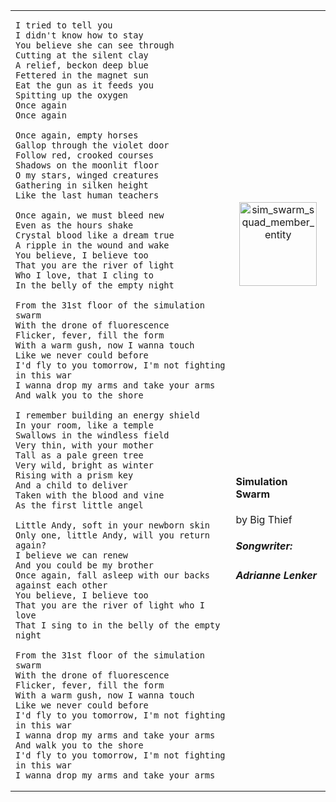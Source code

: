 <table>
<tr>
<td>
  
```
I tried to tell you
I didn't know how to stay
You believe she can see through
Cutting at the silent clay
A relief, beckon deep blue
Fettered in the magnet sun
Eat the gun as it feeds you
Spitting up the oxygen
Once again
Once again

Once again, empty horses
Gallop through the violet door
Follow red, crooked courses
Shadows on the moonlit floor
O my stars, winged creatures
Gathering in silken height
Like the last human teachers

Once again, we must bleed new
Even as the hours shake
Crystal blood like a dream true
A ripple in the wound and wake
You believe, I believe too
That you are the river of light
Who I love, that I cling to
In the belly of the empty night

From the 31st floor of the simulation swarm
With the drone of fluorescence
Flicker, fever, fill the form
With a warm gush, now I wanna touch
Like we never could before
I'd fly to you tomorrow, I'm not fighting in this war
I wanna drop my arms and take your arms
And walk you to the shore

I remember building an energy shield
In your room, like a temple
Swallows in the windless field
Very thin, with your mother
Tall as a pale green tree
Very wild, bright as winter
Rising with a prism key
And a child to deliver
Taken with the blood and vine
As the first little angel

Little Andy, soft in your newborn skin
Only one, little Andy, will you return again?
I believe we can renew
And you could be my brother
Once again, fall asleep with our backs against each other
You believe, I believe too
That you are the river of light who I love
That I sing to in the belly of the empty night

From the 31st floor of the simulation swarm
With the drone of fluorescence
Flicker, fever, fill the form
With a warm gush, now I wanna touch
Like we never could before
I'd fly to you tomorrow, I'm not fighting in this war
I wanna drop my arms and take your arms
And walk you to the shore
I'd fly to you tomorrow, I'm not fighting in this war
I wanna drop my arms and take your arms
```


</td>
<td>
<center><a href="https://tfo.creaturetracker.net/share/goals/f1bada96-4348-4c3b-976a-d21a4745796f"><img width="124" height="134" alt="sim_swarm_squad_member_entity" src="https://github.com/user-attachments/assets/c80811e2-b4c2-4fe4-a1ef-3d6a2a622d06" /></a></center>
<br />
  <br />
  <br />
  <br />
  <br />
  <br />
  <br />
  <br />
  <br />
  <br />
  <br />
  <br />
  <br />
  <br />
  
  #### Simulation Swarm 
by Big Thief




##### Songwriter: 
##### Adrianne Lenker

</td>
</tr>
</table>

